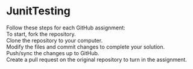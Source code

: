 JunitTesting
============

Follow these steps for each GitHub assignment:<br>
To start, fork the repository.<br>
Clone the repository to your computer.<br>
Modify the files and commit changes to complete your solution.<br>
Push/sync the changes up to GitHub.<br>
Create a pull request on the original repository to turn in the assignment.<br>
